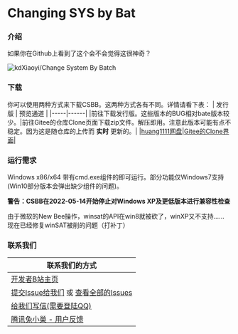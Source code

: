 # Changing SYS by Bat

### 介绍

如果你在Github上看到了这个会不会觉得这很神奇？

![kdXiaoyi/Change System By Batch](https://gitee.com/kdXiaoyi/changing-sys-by-bat/widgets/widget_card.svg?colors=36c8b0,ffffff,ffffff,49b19f,000000,9b9b9b)

### 下载
你可以使用两种方式来下载CSBB。这两种方式各有不同。详情请看下表：
| 发行版 | 预览通道 |
|-----|------|
|前往下载发行版。这些版本的BUG相对bate版本较少。|前往Gitee的仓库Clone页面下载zip文件。解压即用。注意此版本可能有点不稳定。因为这是随仓库的上传而 **实时** 更新的。|
|[huang1111网盘](https://pan.huang1111.cn/s/oVYkF8)|[Gitee的Clone界面](https://gitee.com/kdXiaoyi/changing-sys-by-bat/repository/archive/master.zip)|

### 运行需求

Windows x86/x64 带有cmd.exe组件的即可运行。部分功能仅Windows7支持(Win10部分版本会弹出缺少组件的问题)。

 **警告：CSBB在2022-05-14开始停止对Windows XP及更低版本进行兼容性检查** 

由于微软的New Bee操作，winsat的API在win8就被砍了，winXP又不支持……
现在已经修复winSAT被削的问题（打补丁）

### 联系我们
|联系我们的方式|
|---|
|[开发者B站主页](https://space.bilibili.com/1987247870)|
|[提交Issue给我们](http://github.com/kdXiaoyi/change-sys-by-bat/issues/new) 或 [查看全部的Issues](http://github.com/kdXiaoyi/change-sys-by-bat/issues)|
|[给我们写信(需要登陆QQ)](https://mail.qq.com/cgi-bin/qm_share?t=qm_mailme^&email=9cTHzMTDwcPBxcS1hITblpqY)|
|[腾讯兔小巢 - 用户反馈](https://support.qq.com/product/412030/) |



